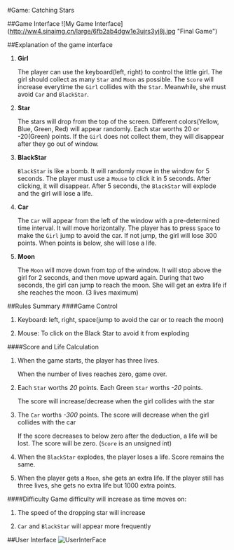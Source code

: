 #Game: Catching Stars

##Game Interface
![My Game Interface] (http://ww4.sinaimg.cn/large/6fb2ab4dgw1e3ujrs3yj8j.jpg "Final Game")

##Explanation of the game interface
1.  **Girl**

	The player can use the keyboard(left, right) to control the little girl.
	The girl should collect as many `Star` and `Moon` as possible. The `Score` will increase everytime the `Girl` collides with the `Star`.
	Meanwhile, she must avoid `Car` and `BlackStar`.

2.  **Star**

	The stars will drop from the top of the screen.
	Different colors(Yellow, Blue, Green, Red) will appear randomly.
	Each star worths 20 or -20(Green) points.
	If the `Girl` does not collect them, they will disappear after they go out of window.

3. **BlackStar**

	`BlackStar` is like a bomb.
	It will randomly move in the window for 5 seconds. 
	The player must use a `Mouse` to click it in 5 seconds. After clicking, it will disappear.
	After 5 seconds, the `BlackStar` will explode and the girl will lose a life.

4. **Car**

	The `Car` will appear from the left of the window with a pre-determined time interval.
	It will move horizontally. The player has to press `Space` to make the `Girl` jump to avoid the car.
	If not jump, the girl will lose 300 points.
	When points is below, she will lose a life.

5. **Moon**

	The `Moon` will move down from top of the window.
	It will stop above the girl for 2 seconds, and then move upward again.
	During that two seconds, the girl can jump to reach the moon.
	She will get an extra life if she reaches the moon. (3 lives maximum)

##Rules Summary
####Game Control
1. Keyboard: left, right, space(jump to avoid the car or to reach the moon)

2. Mouse: To click on the Black Star to avoid it from exploding

####Score and Life Calculation
1. When the game starts, the player has three lives.

   When the number of lives reaches zero, game over.

2. Each `Star` worths _20_ points. Each Green `Star` worths _-20_ points.

   The score will increase/decrease when the girl collides with the star

3. The `Car` worths _-300_ points. 
   The score will decrease when the girl collides with the car
   
   If the score decreases to below zero after the deduction, a life will be lost.
   The score will be zero. (`Score` is an unsigned int)

4. When the `BlackStar` explodes, the player loses a life.
   Score remains the same.

5. When the player gets a `Moon`, she gets an extra life.
   If the player still has three lives, she gets no extra life but 1000 extra points.

####Difficulty
Game difficulty will increase as time moves on:

1. The speed of the dropping star will increase

2. `Car` and `BlackStar` will appear more frequently

##User Interface
![UserInterFace](http://ww1.sinaimg.cn/bmiddle/6fb2ab4dgw1e3uludgkoxj.jpg "UserInterface")
	
	
